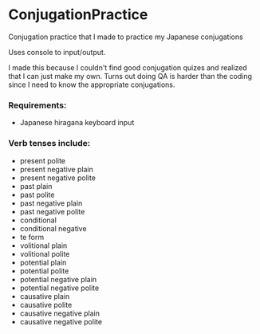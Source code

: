 # ConjugationPractice


Conjugation practice that I made to practice my Japanese conjugations

Uses console to input/output.

I made this because I couldn't find good conjugation quizes and realized that I can just make my own. Turns out doing QA is harder than the coding since I need to know the appropriate conjugations.

### Requirements:
* Japanese hiragana keyboard input

### Verb tenses include: 
* present polite
* present negative plain
* present negative polite
* past plain
* past polite
* past negative plain
* past negative polite
* conditional
* conditional negative
* te form
* volitional plain
* volitional polite
* potential plain
* potential polite
* potential negative plain
* potential negative polite
* causative plain
* causative polite
* causative negative plain
* causative negative polite
